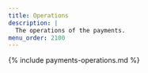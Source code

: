 ```yaml
---
title: Operations
description: |
  The operations of the payments.
menu_order: 2100
---
```


{% include payments-operations.md %}
